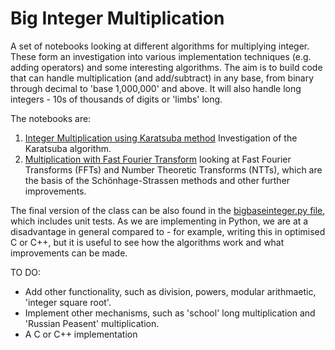 # Big Integer Multiplication
A set of notebooks looking at different algorithms for multiplying integer. These form an investigation into various implementation techniques (e.g. adding operators) and some interesting algorithms. The aim is to build code that can handle multiplication (and add/subtract) in any base, from binary through decimal to 'base 1,000,000' and above. It will also handle long integers - 10s of thousands of digits or 'limbs' long.

The notebooks are:
1. [Integer Multiplication using Karatsuba method](./Integer%20Multiplication%20using%20Karatsuba%20method.ipynb) Investigation of the Karatsuba algorithm.
2. [Multiplication with Fast Fourier Transform](./Multiplication%20with%20Fast%20Fourier%20Transform.ipynb) looking at Fast Fourier Transforms (FFTs) and Number Theoretic Transforms (NTTs), which are the basis of the Schönhage-Strassen methods and other further improvements.

The final version of the class can be also found in the [bigbaseinteger.py file](./basebiginteger.py), which includes unit tests. As we are implementing in Python, we are at a disadvantage in general compared to - for example, writing this in optimised C or C++, but it is useful to see how the algorithms work and what improvements can be made.

TO DO:
- Add other functionality, such as division, powers, modular arithmaetic, 'integer square root'.
- Implement other mechanisms, such as 'school' long multiplication and 'Russian Peasent' multiplication.
- A C or C++ implementation
